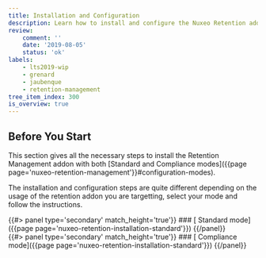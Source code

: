 ```yaml
---
title: Installation and Configuration
description: Learn how to install and configure the Nuxeo Retention addon.
review:
    comment: ''
    date: '2019-08-05'
    status: 'ok'
labels:
    - lts2019-wip
    - grenard
    - jaubenque
    - retention-management
tree_item_index: 300
is_overview: true
---
```


## Before You Start

This section gives all the necessary steps to install the Retention Management addon with both [Standard and Compliance modes]({{page page='nuxeo-retention-management'}}#configuration-modes).

The installation and configuration steps are quite different depending on the usage of the retention addon you are targetting, select your mode and follow the instructions.

<div class="row" data-equalizer data-equalize-on="medium">
<div class="column medium-6">
{{#> panel type='secondary' match_height='true'}}
### [<i class="fa fa-long-arrow-right" aria-hidden="true"></i>&nbsp;Standard mode]({{page page='nuxeo-retention-installation-standard'}})
{{/panel}}
</div>

<div class="column medium-6">
{{#> panel type='secondary' match_height='true'}}
### [<i class="fa fa-long-arrow-right" aria-hidden="true"></i>&nbsp;Compliance mode]({{page page='nuxeo-retention-installation-standard'}})
{{/panel}}
</div>
</div>
